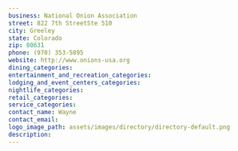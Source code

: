 ```yaml
---
business: National Onion Association
street: 822 7th StreetSte 510
city: Greeley
state: Colorado
zip: 80631
phone: (970) 353-5895
website: http://www.onions-usa.org
dining_categories: 
entertainment_and_recreation_categories: 
lodging_and_event_centers_categories: 
nightlife_categories: 
retail_categories: 
service_categories: 
contact_name: Wayne
contact_email: 
logo_image_path: assets/images/directory/directory-default.png
description: 
---
```

